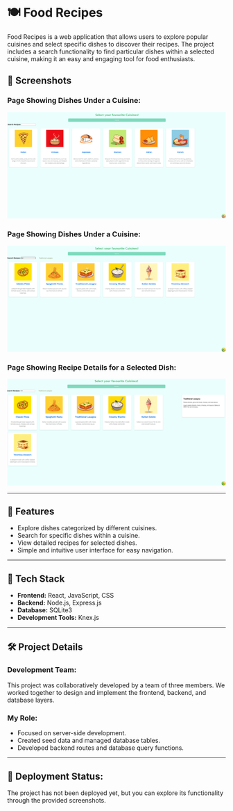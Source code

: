 # 🍽️ Food Recipes

Food Recipes is a web application that allows users to explore popular cuisines and select specific dishes to discover their recipes. The project includes a search functionality to find particular dishes within a selected cuisine, making it an easy and engaging tool for food enthusiasts.

## 📸 Screenshots

### Page Showing Dishes Under a Cuisine:
![Cuisines Page](./images/HomePageShowingCusinies.png)


### Page Showing Dishes Under a Cuisine:
![Cuisines Page](./images/cusinies.png)

### Page Showing Recipe Details for a Selected Dish:
![Recipe Details Page](./images/dish.png)

---

## 🚀 Features

- Explore dishes categorized by different cuisines.
- Search for specific dishes within a cuisine.
- View detailed recipes for selected dishes.
- Simple and intuitive user interface for easy navigation.

---

## 🔧 Tech Stack

- **Frontend:** React, JavaScript, CSS
- **Backend:** Node.js, Express.js
- **Database:** SQLite3
- **Development Tools:** Knex.js

---

## 🛠 Project Details

### Development Team:
This project was collaboratively developed by a team of three members. We worked together to design and implement the frontend, backend, and database layers.

### My Role:
- Focused on server-side development.
- Created seed data and managed database tables.
- Developed backend routes and database query functions.

---

## 🚀 Deployment Status:
The project has not been deployed yet, but you can explore its functionality through the provided screenshots.
